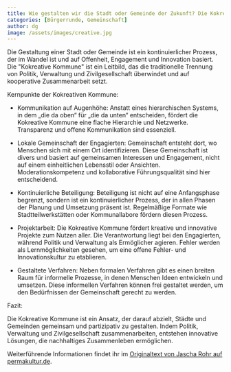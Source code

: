 ```yaml
---
title: Wie gestalten wir die Stadt oder Gemeinde der Zukunft? Die Kokreative Kommune
categories: [Bürgerrunde, Gemeinschaft]
author: dg
image: /assets/images/creative.jpg
---
```


Die Gestaltung einer Stadt oder Gemeinde ist ein kontinuierlicher Prozess, der im Wandel ist und auf Offenheit, Engagement und Innovation basiert. Die "Kokreative Kommune" ist ein Leitbild, das die traditionelle Trennung von Politik, Verwaltung und Zivilgesellschaft überwindet und auf kooperative Zusammenarbeit setzt.

Kernpunkte der Kokreativen Kommune:

- Kommunikation auf Augenhöhe: Anstatt eines hierarchischen Systems, in dem „die da oben“ für „die da unten“ entscheiden, fördert die Kokreative Kommune eine flache Hierarchie und Netzwerke. Transparenz und offene Kommunikation sind essenziell.

- Lokale Gemeinschaft der Engagierten: Gemeinschaft entsteht dort, wo Menschen sich mit einem Ort identifizieren. Diese Gemeinschaft ist divers und basiert auf gemeinsamen Interessen und Engagement, nicht auf einem einheitlichen Lebensstil oder Ansichten. Moderationskompetenz und kollaborative Führungsqualität sind hier entscheidend.

- Kontinuierliche Beteiligung: Beteiligung ist nicht auf eine Anfangsphase begrenzt, sondern ist ein kontinuierlicher Prozess, der in allen Phasen der Planung und Umsetzung präsent ist. Regelmäßige Formate wie Stadtteilwerkstätten oder Kommunallabore fördern diesen Prozess.

- Projektarbeit: Die Kokreative Kommune fördert kreative und innovative Projekte zum Nutzen aller. Die Verantwortung liegt bei den Engagierten, während Politik und Verwaltung als Ermöglicher agieren. Fehler werden als Lernmöglichkeiten gesehen, um eine offene Fehler- und Innovationskultur zu etablieren.

- Gestaltete Verfahren: Neben formalen Verfahren gibt es einen breiten Raum für informelle Prozesse, in denen Menschen Ideen entwickeln und umsetzen. Diese informellen Verfahren können frei gestaltet werden, um den Bedürfnissen der Gemeinschaft gerecht zu werden.

Fazit:

Die Kokreative Kommune ist ein Ansatz, der darauf abzielt, Städte und Gemeinden gemeinsam und partizipativ zu gestalten. Indem Politik, Verwaltung und Zivilgesellschaft zusammenarbeiten, entstehen innovative Lösungen, die nachhaltiges Zusammenleben ermöglichen.

Weiterführende Informationen findet ihr im [Originaltext von Jascha Rohr auf permakultur.de](https://www.permakultur.de/neuigkeit/wie-gestalte-ich-meine-stadt-oder-gemeinde-mit).
